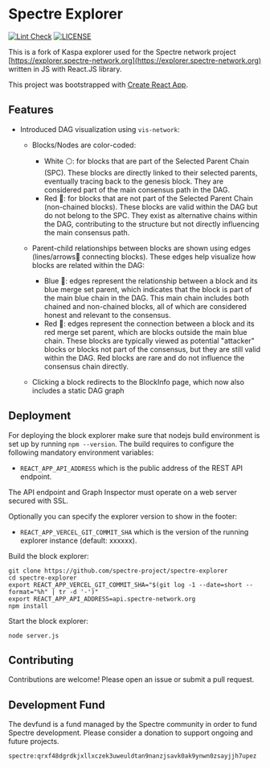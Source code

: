 # Spectre Explorer

[![Lint Check](https://github.com/spectre-project/spectre-explorer/actions/workflows/lint.yml/badge.svg)](https://github.com/spectre-project/spectre-explorer/actions/workflows/lint.yml)
[![LICENSE](https://img.shields.io/badge/License-MIT-yellow.svg)](https://github.com/spectre-project/spectre-explorer/blob/main/LICENSE)

This is a fork of Kaspa explorer used for the Spectre network project
[https://explorer.spectre-network.org](https://explorer.spectre-network.org)
written in JS with React.JS library.

This project was bootstrapped with [Create React App](https://github.com/facebook/create-react-app).

## Features

- Introduced DAG visualization using `vis-network`:

  - Blocks/Nodes are color-coded:
    - White ⚪: for blocks that are part of the Selected Parent Chain (SPC). These blocks are directly linked to their selected parents, eventually tracing back to the genesis block. They are considered part of the main consensus path in the DAG.
    - Red 🔴: for blocks that are not part of the Selected Parent Chain (non-chained blocks). These blocks are valid within the DAG but do not belong to the SPC. They exist as alternative chains within the DAG, contributing to the structure but not directly influencing the main consensus path.

  - Parent-child relationships between blocks are shown using edges (lines/arrows🏹 connecting blocks). These edges help visualize how blocks are related within the DAG:

    - Blue 🔹: edges represent the relationship between a block and its blue merge set parent, which indicates that the block is part of the main blue chain in the DAG. This main chain includes both chained and non-chained blocks, all of which are considered honest and relevant to the consensus.
    - Red 🔺: edges represent the connection between a block and its red merge set parent, which are blocks outside the main blue chain. These blocks are typically viewed as potential "attacker" blocks or blocks not part of the consensus, but they are still valid within the DAG. Red blocks are rare and do not influence the consensus chain directly.

  - Clicking a block redirects to the BlockInfo page, which now also includes a static DAG graph

## Deployment

For deploying the block explorer make sure that nodejs build
environment is set up by running `npm --version`. The build requires
to configure the following mandatory environment variables:

- `REACT_APP_API_ADDRESS` which is the public address of the
  REST API endpoint.

The API endpoint and Graph Inspector must operate on a web server
secured with SSL.

Optionally you can specify the explorer version to show in the
footer:

- `REACT_APP_VERCEL_GIT_COMMIT_SHA` which is the version of
  the running explorer instance (default: xxxxxx).

Build the block explorer:

```
git clone https://github.com/spectre-project/spectre-explorer
cd spectre-explorer
export REACT_APP_VERCEL_GIT_COMMIT_SHA="$(git log -1 --date=short --format="%h" | tr -d '-')"
export REACT_APP_API_ADDRESS=api.spectre-network.org
npm install
```

Start the block explorer:

```
node server.js
```

## Contributing

Contributions are welcome! Please open an issue or submit a pull request.

## Development Fund

The devfund is a fund managed by the Spectre community in order to fund Spectre development. Please consider a donation to support ongoing and future projects.

```
spectre:qrxf48dgrdkjxllxczek3uweuldtan9nanzjsavk0ak9ynwn0zsayjjh7upez
```
